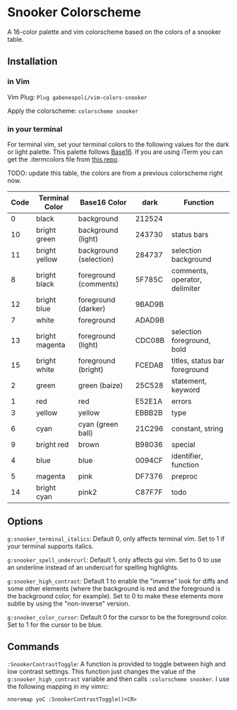 # Snooker Colorscheme

A 16-color palette and vim colorscheme based on the colors of a snooker table.

## Installation

### in Vim

Vim Plug:
`Plug gabenespoli/vim-colors-snooker`

Apply the colorscheme:
`colorscheme snooker`

### in your terminal

For terminal vim, set your terminal colors to the following values for the dark or light palette. This palette follows [Base16](https://github.com/chriskempson/base16). If you are using iTerm you can get the .itermcolors file from [this repo](https://github.com/gabenespoli/iterm-color-palettes).

TODO: update this table, the colors are from a previous colorscheme right now.

| Code | Terminal Color | Base16 Color           | dark   | Function                      |
| ---- | -------------- | -----------------      | ------ | ----------------------------- |
| 0    | black          | background             | 212524 |                               |
| 10   | bright green   | background (light)     | 243730 | status bars                   |
| 11   | bright yellow  | background (selection) | 284737 | selection background          |
| 8    | bright black   | foreground (comments)  | 5F785C | comments, operator, delimiter |
| 12   | bright blue    | foreground (darker)    | 9BAD9B |                               |
| 7    | white          | foreground             | ADAD9B |                               |
| 13   | bright magenta | foreground (light)     | CDC08B | selection foreground, bold    |
| 15   | bright white   | foreground (bright)    | FCEDAB | titles, status bar foreground |
| 2    | green          | green (baize)          | 25C528 | statement, keyword            |
| 1    | red            | red                    | E52E1A | errors                        |
| 3    | yellow         | yellow                 | EBBB2B | type                          |
| 6    | cyan           | cyan (green ball)      | 21C296 | constant, string              |
| 9    | bright red     | brown                  | B98036 | special                       |
| 4    | blue           | blue                   | 0094CF | identifier, function          |
| 5    | magenta        | pink                   | DF7376 | preproc                       |
| 14   | bright cyan    | pink2                  | C87F7F | todo                          |

## Options

`g:snooker_terminal_italics`: Default 0, only affects terminal vim. Set to 1 if your terminal supports italics.

`g:snooker_spell_undercurl`: Default 1, only affects gui vim. Set to 0 to use an underline instead of an undercurl for spelling highlights.

`g:snooker_high_contrast`: Default 1 to enable the "inverse" look for diffs and some other elements (where the background is red and the foreground is the background color, for example). Set to 0 to make these elements more subtle by using the "non-inverse" version.

`g:snooker_color_cursor`: Default 0 for the cursor to be the foreground color. Set to 1 for the cursor to be blue.

## Commands

`:SnookerContrastToggle`: A function is provided to toggle between high and low contrast settings. This function just changes the value of the `g:snooker_high_contrast` variable and then calls `:colorscheme snooker`. I use the following mapping in my vimrc:

```vim
nnoremap yoC :SnookerContrastToggle()<CR>
```

